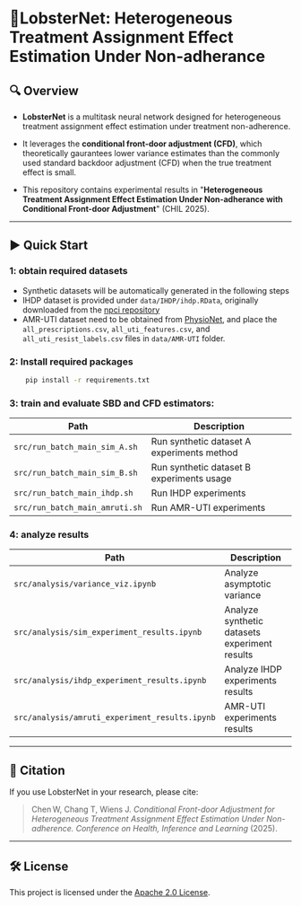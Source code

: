 # 🦞LobsterNet: Heterogeneous Treatment Assignment Effect Estimation Under Non-adherance

## 🔍 Overview
- **LobsterNet** is a multitask neural network designed for heterogeneous treatment assignment effect estimation under treatment non-adherence.

- It leverages the **conditional front-door adjustment (CFD)**, which theoretically gaurantees lower variance estimates than the commonly used standard backdoor adjustment (CFD) when the true treatment effect is small.

- This repository contains experimental results in "**Heterogeneous Treatment Assignment Effect Estimation Under Non-adherance with Conditional Front-door Adjustment**" (CHIL 2025).

---
## ▶️ Quick Start

### 1: obtain required datasets
- Synthetic datasets will be automatically generated in the following steps
- IHDP dataset is provided under `data/IHDP/ihdp.RData`, originally downloaded from the [npci repository](https://github.com/vdorie/npci/blob/master/examples/ihdp_sim/data/ihdp.RData)
- AMR-UTI dataset need to be obtained from [PhysioNet](https://physionet.org/content/antimicrobial-resistance-uti/1.0.0/), and place the `all_prescriptions.csv`, `all_uti_features.csv`, and `all_uti_resist_labels.csv` files in `data/AMR-UTI` folder.

### 2: Install required packages
```bash
    pip install -r requirements.txt
```

### 3: train and evaluate SBD and CFD estimators:
| Path                              | Description                                |
|-----------------------------------|--------------------------------------------|
| `src/run_batch_main_sim_A.sh`     | Run synthetic dataset A experiments method |
| `src/run_batch_main_sim_B.sh`     | Run synthetic dataset B experiments usage  |
| `src/run_batch_main_ihdp.sh`      | Run IHDP experiments                       |
| `src/run_batch_main_amruti.sh`    | Run AMR-UTI experiments                    |

### 4: analyze results
| Path                                          | Description                                    |
|-----------------------------------------------|------------------------------------------------|
| `src/analysis/variance_viz.ipynb`             | Analyze asymptotic variance                    |
| `src/analysis/sim_experiment_results.ipynb`   | Analyze synthetic datasets experiment results  |
| `src/analysis/ihdp_experiment_results.ipynb`  | Analyze IHDP experiments results               |
| `src/analysis/amruti_experiment_results.ipynb`| AMR-UTI experiments results                    |


---

## 📝 Citation

If you use LobsterNet in your research, please cite:

> Chen W, Chang T, Wiens J. *Conditional Front-door Adjustment for Heterogeneous Treatment Assignment Effect Estimation Under Non-adherence.* *Conference on Health, Inference and Learning* (2025).

---

## 🛠️ License

This project is licensed under the [Apache 2.0 License](LICENSE).